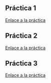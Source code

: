 ## Práctica 1
[Enlace a la práctica](./pr0401/index.md)  
## Práctica 2
[Enlace a la práctica](./pr0402/index.md)  
## Práctica 3
[Enlace a la práctica](./pr0403/index.md)  
